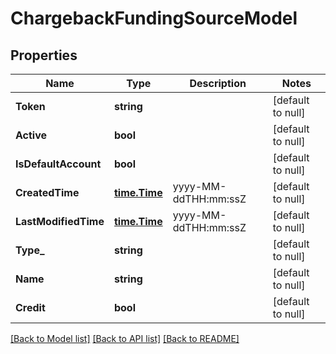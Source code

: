 # ChargebackFundingSourceModel

## Properties
Name | Type | Description | Notes
------------ | ------------- | ------------- | -------------
**Token** | **string** |  | [default to null]
**Active** | **bool** |  | [default to null]
**IsDefaultAccount** | **bool** |  | [default to null]
**CreatedTime** | [**time.Time**](time.Time.md) | yyyy-MM-ddTHH:mm:ssZ | [default to null]
**LastModifiedTime** | [**time.Time**](time.Time.md) | yyyy-MM-ddTHH:mm:ssZ | [default to null]
**Type_** | **string** |  | [default to null]
**Name** | **string** |  | [default to null]
**Credit** | **bool** |  | [default to null]

[[Back to Model list]](../README.md#documentation-for-models) [[Back to API list]](../README.md#documentation-for-api-endpoints) [[Back to README]](../README.md)


